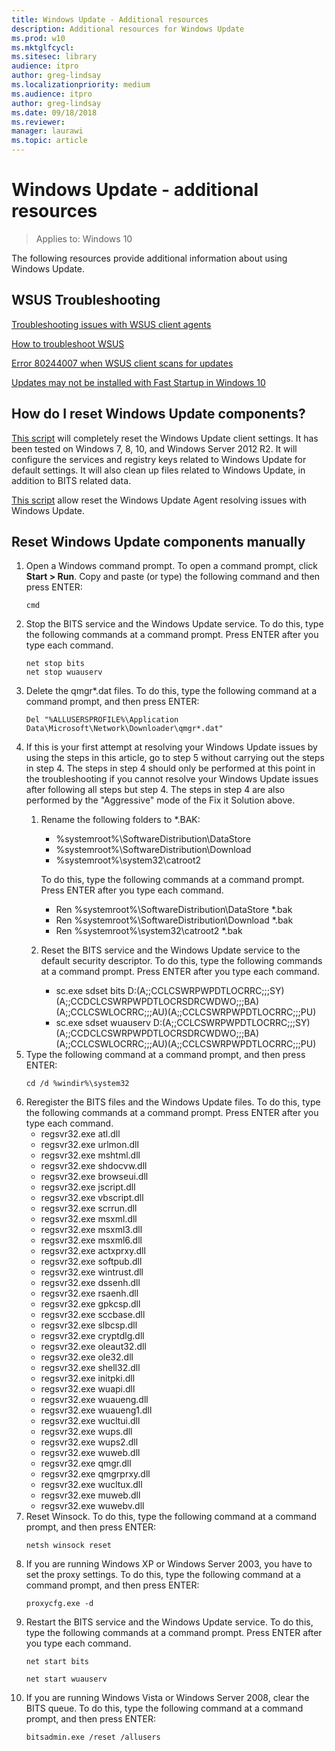 ```yaml
---
title: Windows Update - Additional resources 
description: Additional resources for Windows Update
ms.prod: w10
ms.mktglfcycl: 
ms.sitesec: library
audience: itproauthor: greg-lindsay
ms.localizationpriority: medium
ms.audience: itproauthor: greg-lindsay
ms.date: 09/18/2018
ms.reviewer: 
manager: laurawi
ms.topic: article
---
```


# Windows Update - additional resources

>Applies to: Windows 10

The following resources provide additional information about using Windows Update.

## WSUS Troubleshooting 
 
[Troubleshooting issues with WSUS client agents](https://support.microsoft.com/help/10132/) 
 
[How to troubleshoot WSUS](https://support.microsoft.com/help/4025764/) 
 
[Error 80244007 when WSUS client scans for updates](https://support.microsoft.com/help/4096317/) 
 
[Updates may not be installed with Fast Startup in Windows 10](https://support.microsoft.com/help/4011287/) 
 
 
## How do I reset Windows Update components? 
 
[This script](https://gallery.technet.microsoft.com/scriptcenter/Reset-WindowsUpdateps1-e0c5eb78) will completely reset the Windows Update client settings. It has been tested on Windows 7, 8, 10, and Windows Server 2012 R2. It will configure the services and registry keys related to Windows Update for default settings. It will also clean up files related to Windows Update, in addition to BITS related data.  

 
[This script](https://gallery.technet.microsoft.com/scriptcenter/Reset-Windows-Update-Agent-d824badc) allow reset the Windows Update Agent resolving issues with Windows Update. 
 
 
## Reset Windows Update components manually 
1. Open a Windows command prompt. To open a command prompt, click **Start > Run**. Copy and paste (or type) the following command and then press ENTER: 
   ```
   cmd
   ```  
2. Stop the BITS service and the Windows Update service. To do this, type the following commands at a command prompt. Press ENTER after you type each command.  
   ```
   net stop bits  
   net stop wuauserv 
   ```
3. Delete the qmgr\*.dat files. To do this, type the following command at a command prompt, and then press ENTER:  
   ```
   Del "%ALLUSERSPROFILE%\Application Data\Microsoft\Network\Downloader\qmgr*.dat" 
   ```
4. If this is your first attempt at resolving your Windows Update issues by using the steps in this article, go to step 5 without carrying out the steps in step 4. The steps in step 4 should only be performed at this point in the troubleshooting if you cannot resolve your Windows Update issues after following all steps but step 4. The steps in step 4 are also performed by the "Aggressive" mode of the Fix it Solution above.  
   1. Rename the following folders to *.BAK:  
      - %systemroot%\SoftwareDistribution\DataStore  
      - %systemroot%\SoftwareDistribution\Download  
      - %systemroot%\system32\catroot2 
      
      To do this, type the following commands at a command prompt. Press ENTER after you type each command.  
      - Ren %systemroot%\SoftwareDistribution\DataStore *.bak  
      - Ren %systemroot%\SoftwareDistribution\Download *.bak  
      - Ren %systemroot%\system32\catroot2 *.bak 
   2. Reset the BITS service and the Windows Update service to the default security descriptor. To do this, type the following commands at a command prompt. Press ENTER after you type each command.  
      - sc.exe sdset bits D:(A;;CCLCSWRPWPDTLOCRRC;;;SY)(A;;CCDCLCSWRPWPDTLOCRSDRCWDWO;;;BA)(A;;CCLCSWLOCRRC;;;AU)(A;;CCLCSWRPWPDTLOCRRC;;;PU)  
      - sc.exe sdset wuauserv D:(A;;CCLCSWRPWPDTLOCRRC;;;SY)(A;;CCDCLCSWRPWPDTLOCRSDRCWDWO;;;BA)(A;;CCLCSWLOCRRC;;;AU)(A;;CCLCSWRPWPDTLOCRRC;;;PU) 
5. Type the following command at a command prompt, and then press ENTER:  
   ```
   cd /d %windir%\system32 
   ```
6. Reregister the BITS files and the Windows Update files. To do this, type the following commands at a command prompt. Press ENTER after you type each command.  
   - regsvr32.exe atl.dll  
   - regsvr32.exe urlmon.dll  
   - regsvr32.exe mshtml.dll  
   - regsvr32.exe shdocvw.dll  
   - regsvr32.exe browseui.dll  
   - regsvr32.exe jscript.dll  
   - regsvr32.exe vbscript.dll  
   - regsvr32.exe scrrun.dll  
   - regsvr32.exe msxml.dll  
   - regsvr32.exe msxml3.dll  
   - regsvr32.exe msxml6.dll  
   - regsvr32.exe actxprxy.dll  
   - regsvr32.exe softpub.dll  
   - regsvr32.exe wintrust.dll  
   - regsvr32.exe dssenh.dll  
   - regsvr32.exe rsaenh.dll  
   - regsvr32.exe gpkcsp.dll  
   - regsvr32.exe sccbase.dll  
   - regsvr32.exe slbcsp.dll  
   - regsvr32.exe cryptdlg.dll  
   - regsvr32.exe oleaut32.dll  
   - regsvr32.exe ole32.dll  
   - regsvr32.exe shell32.dll  
   - regsvr32.exe initpki.dll  
   - regsvr32.exe wuapi.dll  
   - regsvr32.exe wuaueng.dll  
   - regsvr32.exe wuaueng1.dll  
   - regsvr32.exe wucltui.dll  
   - regsvr32.exe wups.dll  
   - regsvr32.exe wups2.dll  
   - regsvr32.exe wuweb.dll  
   - regsvr32.exe qmgr.dll  
   - regsvr32.exe qmgrprxy.dll  
   - regsvr32.exe wucltux.dll  
   - regsvr32.exe muweb.dll  
   - regsvr32.exe wuwebv.dll 
7. Reset Winsock. To do this, type the following command at a command prompt, and then press ENTER:  
   ```
   netsh winsock reset 
   ```
8. If you are running Windows XP or Windows Server 2003, you have to set the proxy settings. To do this, type the following command at a command prompt, and then press ENTER:  
   ```
   proxycfg.exe -d 
   ```
9. Restart the BITS service and the Windows Update service. To do this, type the following commands at a command prompt. Press ENTER after you type each command.  
   ```
   net start bits  
   
   net start wuauserv 
   ```
10. If you are running Windows Vista or Windows Server 2008, clear the BITS queue. To do this, type the following command at a command prompt, and then press ENTER:
    ```
    bitsadmin.exe /reset /allusers
    ```
